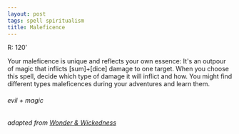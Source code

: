 ```yaml
---
layout: post
tags: spell spiritualism
title: Maleficence
---
```

R: 120’

Your maleficence is unique and reflects your own essence: It's an outpour of magic that inflicts [sum]+[dice] damage to one target. When you choose this spell, decide which type of damage it will inflict and how. You might find different types maleficences during your adventures and learn them.

###### evil + magic
###### adapted from [Wonder & Wickedness](https://www.drivethrurpg.com/product/145647/Wonder--Wickedness)
